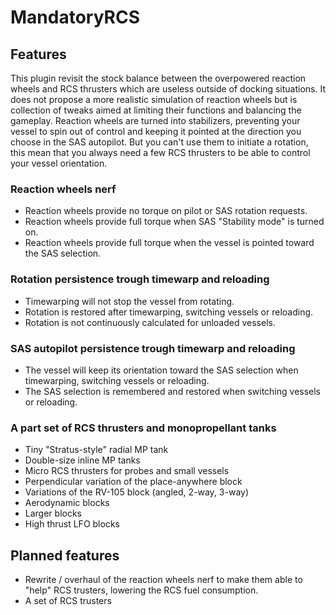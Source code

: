 # MandatoryRCS

## Features
This plugin revisit the stock balance between the overpowered reaction wheels and RCS thrusters which are useless outside of docking situations. It does not propose a more realistic simulation of reaction wheels but is collection of tweaks aimed at limiting their functions and balancing the gameplay. Reaction wheels are turned into stabilizers, preventing your vessel to spin out of control and keeping it pointed at the direction you choose in the SAS autopilot. But you can't use them to initiate a rotation, this mean that you always need a few RCS thrusters to be able to control your vessel orientation.

### Reaction wheels nerf
- Reaction wheels provide no torque on pilot or SAS rotation requests.
- Reaction wheels provide full torque when SAS "Stability mode" is turned on.
- Reaction wheels provide full torque when the vessel is pointed toward the SAS selection.

### Rotation persistence trough timewarp and reloading
- Timewarping will not stop the vessel from rotating.
- Rotation is restored after timewarping, switching vessels or reloading.
- Rotation is not continuously calculated for unloaded vessels.

### SAS autopilot persistence trough timewarp and reloading
- The vessel will keep its orientation toward the SAS selection when timewarping, switching vessels or reloading.
- The SAS selection is remembered and restored when switching vessels or reloading.

### A part set of RCS thrusters and monopropellant tanks
- Tiny "Stratus-style" radial MP tank
- Double-size inline MP tanks
- Micro RCS thrusters for probes and small vessels
- Perpendicular variation of the place-anywhere block
- Variations of the RV-105 block (angled, 2-way, 3-way)
- Aerodynamic blocks
- Larger blocks 
- High thrust LFO blocks

## Planned features
- Rewrite / overhaul of the reaction wheels nerf to make them able to "help" RCS trusters, lowering the RCS fuel consumption.
- A set of RCS trusters
